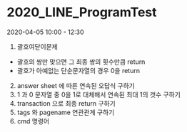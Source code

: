 # 2020_LINE_ProgramTest

2020-04-05 10:00 - 12:30

1. 괄호여닫이문제
- 괄호의 쌍만 맞으면 그 최종 쌍의 횟수만큼 return
- 괄호가 아예없는 단순문자열의 경우 0을 return
2. answer sheet 에 따른 연속된 오답식 구하기
3. 1 과 0 문자열 중 0을 1로 대체해서 연속된 최대 1의 갯수 구하기
4. transaction 으로 최종 return 구하기
5. tags 와 pagename 연관관계 구하기
6. cmd 명령어 
